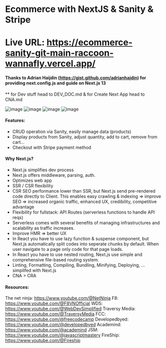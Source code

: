 # Ecommerce with NextJS & Sanity & Stripe
# Live URL: https://ecommerce-sanity-git-main-raccoon-wannafly.vercel.app/
#### Thanks to Adrian Haijdin (https://gist.github.com/adrianhajdin) for providing next.config.js and guide on Next.js 13
** for Dev stuff head to DEV_DOC.md & for Create Next App head to CNA.md

![image](https://github.com/raccoonwannafly/ecommerce-sanity/assets/130273473/c8b7ebf6-ebc9-4644-b335-21b10a37d6ff)
![image](https://github.com/raccoonwannafly/ecommerce-sanity/assets/130273473/78b057d3-2123-44de-8ba4-6ac50a7ba144)
![image](https://github.com/raccoonwannafly/ecommerce-sanity/assets/130273473/ebd61b85-00bb-475b-b5d8-42d75b4f6ebe)
![image](https://github.com/raccoonwannafly/ecommerce-sanity/assets/130273473/428ce300-69be-4044-bb76-fb0d745a8117)


#### Features:
- CRUD operation via Sanity, easily manage data (products)
- Display products from Sanity, adjust quantity, add to cart, remove from cart...
- Checkout with Stripe payment method

#### Why Next.js?
- Next.js simplifies dev process
- Next.js offers middleware, parsing, auth.
- Optimizes web app
- SSR / CSR flexibility
- CSR SEO performance lower than SSR, but Next.js send pre-rendered code directly to Client.
This enables easy crawling & indexing => improve SEO => increased organic traffic, enhanced UX, credibility, competitive advantage
- Flexibility for fullstack: API Routes (serverless functions to handle API reqs)
- Serverless comes with several benefits of managing infrastructures and scalability as traffic increases.
- Improve HMR => better UX
- In React you have to use lazy function & suspense component, but Next.js automatically split codes into seperate chunks by default.
When user navigate to a page only code for that page loads.
- In React you have to use nested routing, Next.js use simple and comprehensive file-based routing system.
- Linting, Formatting, Compiling, Bundling, Minifying, Deploying, ... simplifed with Next.js
- CNA > CRA

#### Resources:
The net ninja: https://www.youtube.com/@NetNinja F8: https://www.youtube.com/@F8VNOfficial WDS: https://www.youtube.com/@WebDevSimplified Traversy Media: https://www.youtube.com/@TraversyMedia FCC: https://www.youtube.com/@freecodecamp Developedbyed: https://www.youtube.com/@developedbyed Academind: https://www.youtube.com/@academind JSM: https://www.youtube.com/@javascriptmastery FireShip: https://www.youtube.com/@Fireship
